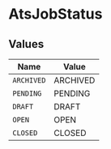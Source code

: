 # AtsJobStatus


## Values

| Name       | Value      |
| ---------- | ---------- |
| `ARCHIVED` | ARCHIVED   |
| `PENDING`  | PENDING    |
| `DRAFT`    | DRAFT      |
| `OPEN`     | OPEN       |
| `CLOSED`   | CLOSED     |